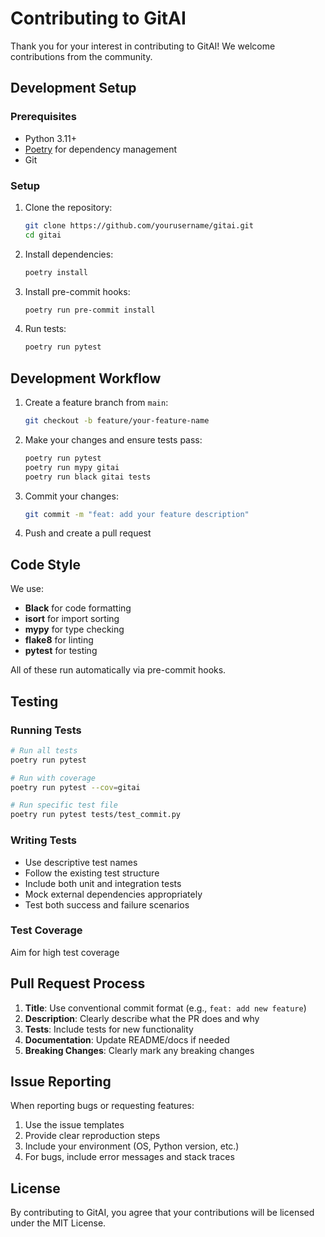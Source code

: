 # Contributing to GitAI

Thank you for your interest in contributing to GitAI! We welcome contributions from the community.

## Development Setup

### Prerequisites

- Python 3.11+
- [Poetry](https://python-poetry.org/) for dependency management
- Git

### Setup

1. Clone the repository:
   ```bash
   git clone https://github.com/yourusername/gitai.git
   cd gitai
   ```

2. Install dependencies:
   ```bash
   poetry install
   ```

3. Install pre-commit hooks:
   ```bash
   poetry run pre-commit install
   ```

4. Run tests:
   ```bash
   poetry run pytest
   ```

## Development Workflow

1. Create a feature branch from `main`:
   ```bash
   git checkout -b feature/your-feature-name
   ```

2. Make your changes and ensure tests pass:
   ```bash
   poetry run pytest
   poetry run mypy gitai
   poetry run black gitai tests
   ```

3. Commit your changes:
   ```bash
   git commit -m "feat: add your feature description"
   ```

4. Push and create a pull request

## Code Style

We use:
- **Black** for code formatting
- **isort** for import sorting
- **mypy** for type checking
- **flake8** for linting
- **pytest** for testing

All of these run automatically via pre-commit hooks.

## Testing

### Running Tests

```bash
# Run all tests
poetry run pytest

# Run with coverage
poetry run pytest --cov=gitai

# Run specific test file
poetry run pytest tests/test_commit.py
```

### Writing Tests

- Use descriptive test names
- Follow the existing test structure
- Include both unit and integration tests
- Mock external dependencies appropriately
- Test both success and failure scenarios

### Test Coverage

Aim for high test coverage

## Pull Request Process

1. **Title**: Use conventional commit format (e.g., `feat: add new feature`)
2. **Description**: Clearly describe what the PR does and why
3. **Tests**: Include tests for new functionality
4. **Documentation**: Update README/docs if needed
5. **Breaking Changes**: Clearly mark any breaking changes

## Issue Reporting

When reporting bugs or requesting features:

1. Use the issue templates
2. Provide clear reproduction steps
3. Include your environment (OS, Python version, etc.)
4. For bugs, include error messages and stack traces


## License

By contributing to GitAI, you agree that your contributions will be licensed under the MIT License.
